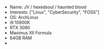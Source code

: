 - Name: JV / hexedsoul / haunted blood
- Interests: ["Linux", "CyberSecurity", "FOSS"]
- OS: ArchLinux
- i9 10900K
- RTX 3090
- Maximus XII Formula
- 64GB RAM
- 

<!---
hauntedblood/hauntedblood is a ✨ special ✨ repository because its `README.md` (this file) appears on your GitHub profile.
You can click the Preview link to take a look at your changes.
--->
